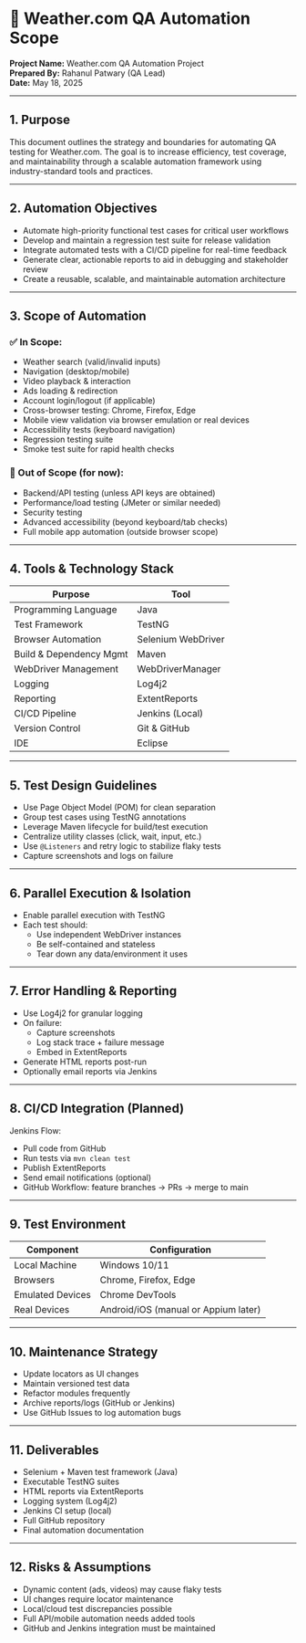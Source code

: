 
# 🤖 Weather.com QA Automation Scope

**Project Name:** Weather.com QA Automation Project  
**Prepared By:** Rahanul Patwary (QA Lead)  
**Date:** May 18, 2025  

---

## 1. Purpose
This document outlines the strategy and boundaries for automating QA testing for Weather.com. The goal is to increase efficiency, test coverage, and maintainability through a scalable automation framework using industry-standard tools and practices.

---

## 2. Automation Objectives

- Automate high-priority functional test cases for critical user workflows  
- Develop and maintain a regression test suite for release validation  
- Integrate automated tests with a CI/CD pipeline for real-time feedback  
- Generate clear, actionable reports to aid in debugging and stakeholder review  
- Create a reusable, scalable, and maintainable automation architecture  

---

## 3. Scope of Automation

### ✅ In Scope:
- Weather search (valid/invalid inputs)  
- Navigation (desktop/mobile)  
- Video playback & interaction  
- Ads loading & redirection  
- Account login/logout (if applicable)  
- Cross-browser testing: Chrome, Firefox, Edge  
- Mobile view validation via browser emulation or real devices  
- Accessibility tests (keyboard navigation)  
- Regression testing suite  
- Smoke test suite for rapid health checks  

### 🚫 Out of Scope (for now):
- Backend/API testing (unless API keys are obtained)  
- Performance/load testing (JMeter or similar needed)  
- Security testing  
- Advanced accessibility (beyond keyboard/tab checks)  
- Full mobile app automation (outside browser scope)  

---

## 4. Tools & Technology Stack

| Purpose                | Tool                |
|------------------------|---------------------|
| Programming Language   | Java                |
| Test Framework         | TestNG              |
| Browser Automation     | Selenium WebDriver  |
| Build & Dependency Mgmt| Maven               |
| WebDriver Management   | WebDriverManager    |
| Logging                | Log4j2              |
| Reporting              | ExtentReports       |
| CI/CD Pipeline         | Jenkins (Local)     |
| Version Control        | Git & GitHub        |
| IDE                    | Eclipse             |

---

## 5. Test Design Guidelines

- Use Page Object Model (POM) for clean separation  
- Group test cases using TestNG annotations  
- Leverage Maven lifecycle for build/test execution  
- Centralize utility classes (click, wait, input, etc.)  
- Use `@Listeners` and retry logic to stabilize flaky tests  
- Capture screenshots and logs on failure  

---

## 6. Parallel Execution & Isolation

- Enable parallel execution with TestNG  
- Each test should:
  - Use independent WebDriver instances  
  - Be self-contained and stateless  
  - Tear down any data/environment it uses  

---

## 7. Error Handling & Reporting

- Use Log4j2 for granular logging  
- On failure:
  - Capture screenshots  
  - Log stack trace + failure message  
  - Embed in ExtentReports  
- Generate HTML reports post-run  
- Optionally email reports via Jenkins  

---

## 8. CI/CD Integration (Planned)

Jenkins Flow:

- Pull code from GitHub  
- Run tests via `mvn clean test`  
- Publish ExtentReports  
- Send email notifications (optional)  
- GitHub Workflow: feature branches → PRs → merge to main  

---

## 9. Test Environment

| Component        | Configuration             |
|------------------|---------------------------|
| Local Machine    | Windows 10/11             |
| Browsers         | Chrome, Firefox, Edge     |
| Emulated Devices | Chrome DevTools           |
| Real Devices     | Android/iOS (manual or Appium later) |

---

## 10. Maintenance Strategy

- Update locators as UI changes  
- Maintain versioned test data  
- Refactor modules frequently  
- Archive reports/logs (GitHub or Jenkins)  
- Use GitHub Issues to log automation bugs  

---

## 11. Deliverables

- Selenium + Maven test framework (Java)  
- Executable TestNG suites  
- HTML reports via ExtentReports  
- Logging system (Log4j2)  
- Jenkins CI setup (local)  
- Full GitHub repository  
- Final automation documentation  

---

## 12. Risks & Assumptions

- Dynamic content (ads, videos) may cause flaky tests  
- UI changes require locator maintenance  
- Local/cloud test discrepancies possible  
- Full API/mobile automation needs added tools  
- GitHub and Jenkins integration must be maintained  
